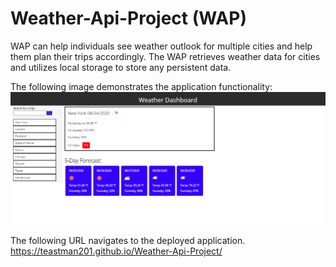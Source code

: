 # Weather-Api-Project (WAP)

WAP can help individuals see weather outlook for multiple cities and help them plan their trips accordingly. The WAP retrieves weather data for cities and utilizes local storage to store any persistent data.

The following image demonstrates the application functionality:
![weather-api-project-demo](./Assets/weather-api-project.png)

The following URL navigates to the deployed application.
https://teastman201.github.io/Weather-Api-Project/
